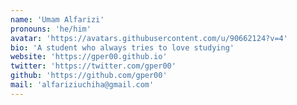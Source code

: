 ```yaml
---
name: 'Umam Alfarizi'
pronouns: 'he/him'
avatar: 'https://avatars.githubusercontent.com/u/90662124?v=4'
bio: 'A student who always tries to love studying'
website: 'https://gper00.github.io'
twitter: 'https://twitter.com/gper00'
github: 'https://github.com/gper00'
mail: 'alfariziuchiha@gmail.com'
---
```

